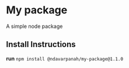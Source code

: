 # My package

A simple node package

## Install Instructions

**run** 
`npm install @ndavarpanah/my-package@1.1.0`
